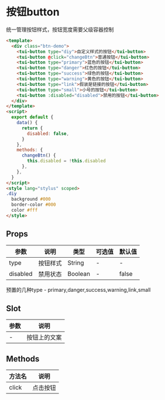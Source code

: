 # 按钮button

统一管理按钮样式，按钮宽度需要父级容器控制

```html
<template>
  <div class="btn-demo">
    <tui-button type="diy">自定义样式的按钮</tui-button>
    <tui-button @click="changeBtn">普通按钮</tui-button>
    <tui-button type="primary">蓝色的按钮</tui-button>
    <tui-button type="danger">红色的按钮</tui-button>
    <tui-button type="success">绿色的按钮</tui-button>
    <tui-button type="warning">黄色的按钮</tui-button>
    <tui-button type="link">假装是链接的按钮</tui-button>
    <tui-button type="small">小号的按钮</tui-button>
    <tui-button :disabled="disabled">禁用的按钮</tui-button>
  </div>
</template>
<script>
  export default {
    data() {
      return {
        disabled: false,
      }
    },
    methods: {
      changeBtn() {
        this.disabled = !this.disabled
      },
    },
  }
</script>
<style lang="stylus" scoped>
.diy
  background #000
  border-color #000
  color #fff
</style>
```
## Props
| 参数          | 说明   | 类型     | 可选值  | 默认值  |
| ----------- | ---- | ------ | ---- | ---- |
| type     | 按钮样式    | String | - | -    |
| disabled | 禁用状态  | Boolean | -    | false    |

预置的几种type - primary,danger,success,warning,link,small
## Slot
| 参数 | 说明       |
| --- | ---------- |
| -   | 按钮上的文案 |

## Methods
| 方法名 | 说明    |
| ----- | ------- |
| click | 点击按钮 |